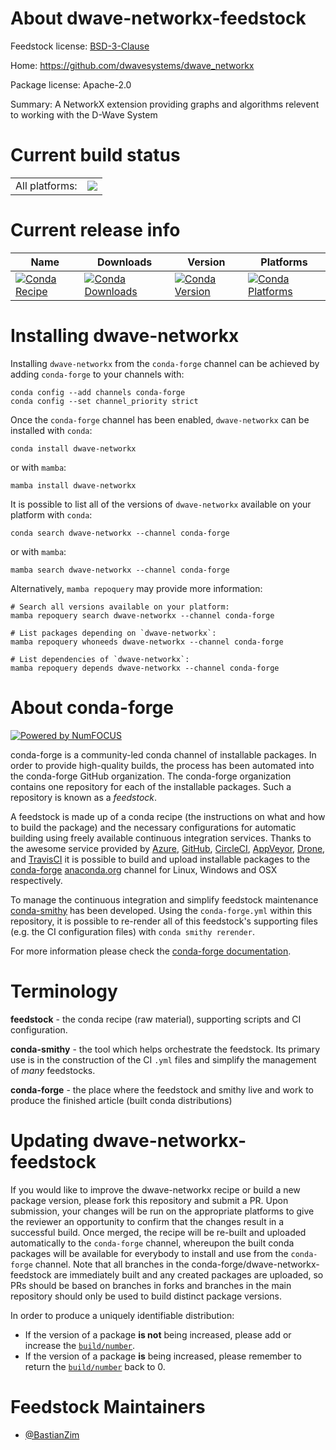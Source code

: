 About dwave-networkx-feedstock
==============================

Feedstock license: [BSD-3-Clause](https://github.com/conda-forge/dwave-networkx-feedstock/blob/main/LICENSE.txt)

Home: https://github.com/dwavesystems/dwave_networkx

Package license: Apache-2.0

Summary: A NetworkX extension providing graphs and algorithms relevent to working with the D-Wave System

Current build status
====================


<table><tr><td>All platforms:</td>
    <td>
      <a href="https://dev.azure.com/conda-forge/feedstock-builds/_build/latest?definitionId=15714&branchName=main">
        <img src="https://dev.azure.com/conda-forge/feedstock-builds/_apis/build/status/dwave-networkx-feedstock?branchName=main">
      </a>
    </td>
  </tr>
</table>

Current release info
====================

| Name | Downloads | Version | Platforms |
| --- | --- | --- | --- |
| [![Conda Recipe](https://img.shields.io/badge/recipe-dwave--networkx-green.svg)](https://anaconda.org/conda-forge/dwave-networkx) | [![Conda Downloads](https://img.shields.io/conda/dn/conda-forge/dwave-networkx.svg)](https://anaconda.org/conda-forge/dwave-networkx) | [![Conda Version](https://img.shields.io/conda/vn/conda-forge/dwave-networkx.svg)](https://anaconda.org/conda-forge/dwave-networkx) | [![Conda Platforms](https://img.shields.io/conda/pn/conda-forge/dwave-networkx.svg)](https://anaconda.org/conda-forge/dwave-networkx) |

Installing dwave-networkx
=========================

Installing `dwave-networkx` from the `conda-forge` channel can be achieved by adding `conda-forge` to your channels with:

```
conda config --add channels conda-forge
conda config --set channel_priority strict
```

Once the `conda-forge` channel has been enabled, `dwave-networkx` can be installed with `conda`:

```
conda install dwave-networkx
```

or with `mamba`:

```
mamba install dwave-networkx
```

It is possible to list all of the versions of `dwave-networkx` available on your platform with `conda`:

```
conda search dwave-networkx --channel conda-forge
```

or with `mamba`:

```
mamba search dwave-networkx --channel conda-forge
```

Alternatively, `mamba repoquery` may provide more information:

```
# Search all versions available on your platform:
mamba repoquery search dwave-networkx --channel conda-forge

# List packages depending on `dwave-networkx`:
mamba repoquery whoneeds dwave-networkx --channel conda-forge

# List dependencies of `dwave-networkx`:
mamba repoquery depends dwave-networkx --channel conda-forge
```


About conda-forge
=================

[![Powered by
NumFOCUS](https://img.shields.io/badge/powered%20by-NumFOCUS-orange.svg?style=flat&colorA=E1523D&colorB=007D8A)](https://numfocus.org)

conda-forge is a community-led conda channel of installable packages.
In order to provide high-quality builds, the process has been automated into the
conda-forge GitHub organization. The conda-forge organization contains one repository
for each of the installable packages. Such a repository is known as a *feedstock*.

A feedstock is made up of a conda recipe (the instructions on what and how to build
the package) and the necessary configurations for automatic building using freely
available continuous integration services. Thanks to the awesome service provided by
[Azure](https://azure.microsoft.com/en-us/services/devops/), [GitHub](https://github.com/),
[CircleCI](https://circleci.com/), [AppVeyor](https://www.appveyor.com/),
[Drone](https://cloud.drone.io/welcome), and [TravisCI](https://travis-ci.com/)
it is possible to build and upload installable packages to the
[conda-forge](https://anaconda.org/conda-forge) [anaconda.org](https://anaconda.org/)
channel for Linux, Windows and OSX respectively.

To manage the continuous integration and simplify feedstock maintenance
[conda-smithy](https://github.com/conda-forge/conda-smithy) has been developed.
Using the ``conda-forge.yml`` within this repository, it is possible to re-render all of
this feedstock's supporting files (e.g. the CI configuration files) with ``conda smithy rerender``.

For more information please check the [conda-forge documentation](https://conda-forge.org/docs/).

Terminology
===========

**feedstock** - the conda recipe (raw material), supporting scripts and CI configuration.

**conda-smithy** - the tool which helps orchestrate the feedstock.
                   Its primary use is in the construction of the CI ``.yml`` files
                   and simplify the management of *many* feedstocks.

**conda-forge** - the place where the feedstock and smithy live and work to
                  produce the finished article (built conda distributions)


Updating dwave-networkx-feedstock
=================================

If you would like to improve the dwave-networkx recipe or build a new
package version, please fork this repository and submit a PR. Upon submission,
your changes will be run on the appropriate platforms to give the reviewer an
opportunity to confirm that the changes result in a successful build. Once
merged, the recipe will be re-built and uploaded automatically to the
`conda-forge` channel, whereupon the built conda packages will be available for
everybody to install and use from the `conda-forge` channel.
Note that all branches in the conda-forge/dwave-networkx-feedstock are
immediately built and any created packages are uploaded, so PRs should be based
on branches in forks and branches in the main repository should only be used to
build distinct package versions.

In order to produce a uniquely identifiable distribution:
 * If the version of a package **is not** being increased, please add or increase
   the [``build/number``](https://docs.conda.io/projects/conda-build/en/latest/resources/define-metadata.html#build-number-and-string).
 * If the version of a package **is** being increased, please remember to return
   the [``build/number``](https://docs.conda.io/projects/conda-build/en/latest/resources/define-metadata.html#build-number-and-string)
   back to 0.

Feedstock Maintainers
=====================

* [@BastianZim](https://github.com/BastianZim/)

